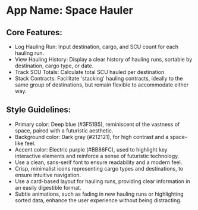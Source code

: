 # **App Name**: Space Hauler

## Core Features:

- Log Hauling Run: Input destination, cargo, and SCU count for each hauling run.
- View Hauling History: Display a clear history of hauling runs, sortable by destination, cargo type, or date.
- Track SCU Totals: Calculate total SCU hauled per destination.
- Stack Contracts: Facilitate 'stacking' hauling contracts, ideally to the same group of destinations, but remain flexible to accommodate either way.

## Style Guidelines:

- Primary color: Deep blue (#3F51B5), reminiscent of the vastness of space, paired with a futuristic aesthetic.
- Background color: Dark gray (#212121), for high contrast and a space-like feel.
- Accent color: Electric purple (#BB86FC), used to highlight key interactive elements and reinforce a sense of futuristic technology.
- Use a clean, sans-serif font to ensure readability and a modern feel.
- Crisp, minimalist icons representing cargo types and destinations, to ensure intuitive navigation.
- Use a card-based layout for hauling runs, providing clear information in an easily digestible format.
- Subtle animations, such as fading in new hauling runs or highlighting sorted data, enhance the user experience without being distracting.